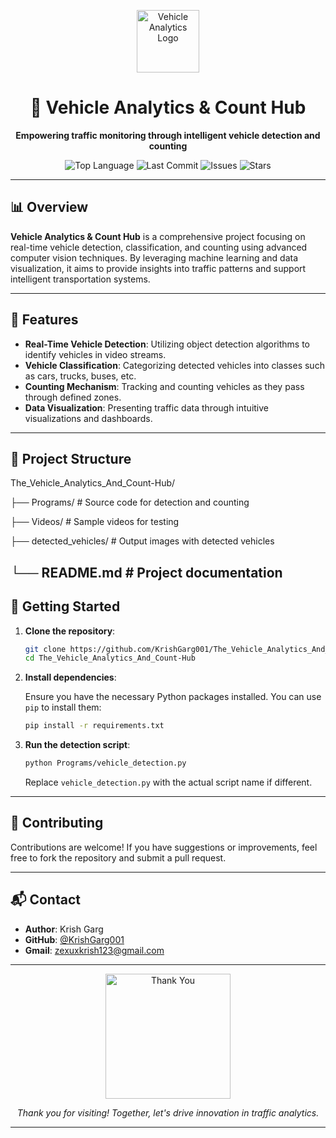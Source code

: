 <p align="center">
  <img src="https://media.giphy.com/media/3o7aD2saalBwwftBIY/giphy.gif" width="100" alt="Vehicle Analytics Logo"/>
</p>

<h1 align="center">🚗 Vehicle Analytics & Count Hub</h1>

<p align="center">
  <b>Empowering traffic monitoring through intelligent vehicle detection and counting</b>
</p>

<p align="center">
  <img src="https://img.shields.io/github/languages/top/KrishGarg001/The_Vehicle_Analytics_And_Count-Hub?style=flat-square" alt="Top Language"/>
  <img src="https://img.shields.io/github/last-commit/KrishGarg001/The_Vehicle_Analytics_And_Count-Hub?style=flat-square" alt="Last Commit"/>
  <img src="https://img.shields.io/github/issues/KrishGarg001/The_Vehicle_Analytics_And_Count-Hub?style=flat-square" alt="Issues"/>
  <img src="https://img.shields.io/github/stars/KrishGarg001/The_Vehicle_Analytics_And_Count-Hub?style=flat-square" alt="Stars"/>
</p>

---

## 📊 Overview

**Vehicle Analytics & Count Hub** is a comprehensive project focusing on real-time vehicle detection, classification, and counting using advanced computer vision techniques. By leveraging machine learning and data visualization, it aims to provide insights into traffic patterns and support intelligent transportation systems.

---

## 🧠 Features

- **Real-Time Vehicle Detection**: Utilizing object detection algorithms to identify vehicles in video streams.
- **Vehicle Classification**: Categorizing detected vehicles into classes such as cars, trucks, buses, etc.
- **Counting Mechanism**: Tracking and counting vehicles as they pass through defined zones.
- **Data Visualization**: Presenting traffic data through intuitive visualizations and dashboards.

---

## 📁 Project Structure


The_Vehicle_Analytics_And_Count-Hub/

├── Programs/                 # Source code for detection and counting

├── Videos/                   # Sample videos for testing

├── detected_vehicles/        # Output images with detected vehicles

└── README.md                 # Project documentation
---
## 🚀 Getting Started

1. **Clone the repository**:

   ```bash
   git clone https://github.com/KrishGarg001/The_Vehicle_Analytics_And_Count-Hub.git
   cd The_Vehicle_Analytics_And_Count-Hub
   ```

2. **Install dependencies**:

   Ensure you have the necessary Python packages installed. You can use `pip` to install them:

   ```bash
   pip install -r requirements.txt
   ```

3. **Run the detection script**:

   ```bash
   python Programs/vehicle_detection.py
   ```

   Replace `vehicle_detection.py` with the actual script name if different.

---

## 🤝 Contributing

Contributions are welcome! If you have suggestions or improvements, feel free to fork the repository and submit a pull request.

---

## 📬 Contact

- **Author**: Krish Garg
- **GitHub**: [@KrishGarg001](https://github.com/KrishGarg001)
- **Gmail**: zexuxkrish123@gmail.com
---

<p align="center">
  <img src="https://media.giphy.com/media/26xBwdIuRJiAIqHwA/giphy.gif" width="200" alt="Thank You"/>
</p>

<p align="center">
  <i>Thank you for visiting! Together, let's drive innovation in traffic analytics.</i>
</p>

---
